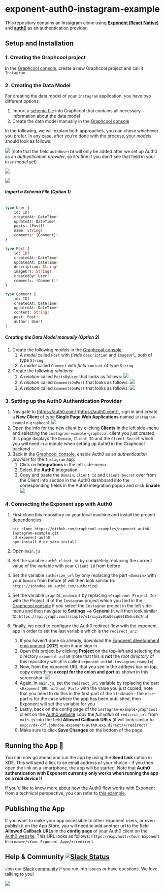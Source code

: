 # exponent-auth0-instagram-example

This repository contains an Instagram clone using [**Exponent (React Native)**](https://docs.getexponent.com/versions/v14.0.0/index.html) and [**auth0**](https://auth0.com/) as an authentication provider. 


## Setup and Installation

### 1. Creating the Graphcool project

In the [Graphcool console](https://console.graph.cool), create a new Graphcool project and call it `Instagram`


### 2. Creating the Data Model

For creating the data model of your `Instagram` application, you have two different options:

1. Import a [schema file]() into Graphcool that contains all necessary information about the data model
2. Create the data model manually in the [Graphcool console](https://console.graph.cool)

In the following, we will explain both approaches, you can chose whichever you prefer. In any case, after you're done with the process, your _models_ should look as follows: 

![](./img/user.png)
 (note that the field `auth0userId` will only be added after we set up Auth0 as an _authentication provider_, so it's fine if you don't see that field in your `User` _model_ yet)
 
![](./img/post.png)

![](./img/comment.png)


##### Import a Schema File (Option 1)

```graphql

type User {
	id: ID!
	createdAt: DateTime!
	updateAt: DateTime!
	posts: [Post]!
	name: String!
	comments: [Comment]!
}

type Post {
	id: ID!
	createdAt: DateTime!
	updatedAt: DateTime!
	description: String!
	imageUrl: String!
	createdBy: User!
	comments: [Comment]!
}

type Comment {
	id: ID!
	createdAt: DateTime!
	updatedAt: DateTime!
	content: String!
	post: Post!
	author: User!
}

```


##### Creating the Data Model manually (Option 2)

1. Create the following _models_ in the [Graphcool console](https://console.graph.cool):
	1. A _model_ called `Post` with _fields_ `description` and `imageUrl`, both of type `String`
	2. A _model_ called `Comment` with _field_ `content` of type `String`
2. Create the following _relations_:
	1. A _relation_ called `PostsByUser` that looks as follows:
		![](./img/postsbyuser.png)
	2. A _relation_ called `CommentsOnPost` that looks as follows:
	    ![](./img/commentsonpost.png)
	3. A _relation_ called `CommentsOnPost` that looks as follows:
	    ![](./img/commentsonpost.png)
	    
	    
### 3. Setting up the Auth0 Authentication Provider

1. Navigate to [https://auth0.com/](https://auth0.com/), sign in and create a **New Client** of type **Single Page Web Applications** named `instagram-example-graphcool`
  	 ![](./img/auth0-01.png)
2. Open the info for the new client by clicking **Clients** in the left side-menu and selecting the `instagram-example-graphcool` client you just created, this page displays the `Domain`, `Client ID` and the `Client Secret` which you will need in a minute when setting up Auth0 in the Graphcool backend
3. Back in the [Graphcool console](https://console.graph.cool), enable Auth0 as an _authentication provider_ for the `Instagram` app:
	1. Click on **Integrations** in the left side-menu
	2. Select the **Auth0** integration
	3. Copy and paste the `Domain`, `Client Id` and `Client Secret` over from the Client info section in the Auth0 dashboard into the corresponding fields in the Auth0 integration popup and click **Enable**
  	 ![](./img/auth0-02.png)


### 4. Connecting the Exponent app with Auth0

1. First clone this repository on your local machine and install the project dependencies 
 
	```
	git clone https://github.com/graphcool-examples/exponent-auth0-instagram-example.git
	cd exponent-auth0
	npm install # or yarn install
	```
2. Open `main.js` 
3. Set the variable `auth0_client_id` by completely replacing the current value of the variable with your `Client Id` from before 
4. Set the variable `authorize_url` by only replacing the part `<Domain>` with your `Domain` from before (it will then look similar to: `https://johndoe.eu.auth0.com/authorize`)
5. Set the variable `graphQL_endpoint` by replacing `<Graphcool Project Id>` with the Project Id of the `Instagram` project which you find in the [Graphcool console](https://console.graph.cool) if you select the `Instagram` project in the left side-menu and then navigate to **Settings --> General** (it will then look similar to: `https://api.graph.cool/simple/v1/ciyzv01u06cq60185dno8c7nu`)
6. Finally, we need to configure the Auth0 redirect flow with the exponent app in order to set the last variable which is the `redirect_uri`:
   1. If you haven't done so already, download the [Exponent development environment](https://docs.getexponent.com/versions/v14.0.0/introduction/installation.html) (**XDE**) open it and sign in
   2. Open this project by clicking **Project** on the top-left and selecting the directory `exponent-auth0` (note that this is **not** the _root directory_ of this repository which is called `exponent-auth0-instagram-example`)
   3. Now, from the exponent URL that you see in the address bar on top, copy everything **except for the colon and port** as shown in this screenshot:
  	 ![](./img/auth0-03.png)
  	4. Again, in `main.js`, set the `redirect_uri` variable by replacing the part `<Exponent URL without Port>` with the value you just copied; note that you need to do this in the first part of the `if`-clause - the `else`-part is for the case where the app has been published, then Exponent will set the variable for you 
  	5. Lastly, back on the config page of the `instagram-example-graphcool` client on the [Auth0 website](https://manage.auth0.com/#/clients) copy the _full value_ of `redirect_uri` from `main.js` into the field **Allowed Callback URLs** (it will look similar to `exp://da-x7f.johndoe.exponent-auth0.exp.direct/+/redirect`)
  	6. Make sure to click **Save Changes** on the bottom of the page


## Running the App 🚀

You can now go ahead and run the app by using the **Send Link** option in XDE. This will send a link to an email address of your choice - if you then open the link on a smartphone, the app will be started. Note that **Auth0 authentication with Exponent currently only works when running the app on a _real device_ !!** 

If you'd like to know more about how the Auth0 flow works with Exponent from a technical perspective, you can refer to [this example](https://github.com/AppAndFlow/exponent-auth0-example).


## Publishing the App

If you want to make your app accessible to other Exponent users, or even publish it on the App Store, you will need to add another url to the field **Allowed Callback URLs** in the **config page** of your Auth0 client on the [Auth0 website](https://manage.auth0.com/#/clients). This URL looks as follows: `https://exp.host/<Your Exponent Username>/<Your Exponent App>/+/redirect`.


## Help & Community [![Slack Status](https://slack.graph.cool/badge.svg)](https://slack.graph.cool)

Join our [Slack community](http://slack.graph.cool/) if you run into issues or have questions. We love talking to you!

![](http://i.imgur.com/5RHR6Ku.png)









